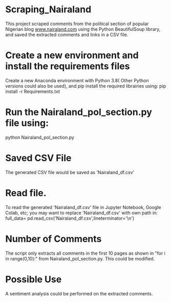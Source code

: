 # Scraping_Nairaland
This project scraped comments from the political section of popular Nigerian blog www.nairaland.com using the Python BeautifulSoup library, and saved the extracted comments and links in a CSV file.

# Create a new environment and install the requirements files
Create a new Anaconda environment with Python 3.8( Other Python versions could also be used), and pip install the required librairies using: 
pip install -r Requirements.txt

# Run the Nairaland_pol_section.py file using:
python Nairaland_pol_section.py

# Saved CSV File 
The generated CSV file would be saved as 'Nairaland_df.csv'

# Read file. 
To read the generated 'Nairaland_df.csv' file in Jupyter Notebook, Google Colab, etc; you may want to replace 'Nairaland_df.csv' with own path in:
full_data= pd.read_csv('Nairaland_df.csv',lineterminator='\n')

# Number of Comments
The script only extracts all comments in the first 10 pages as shown in "for i in range(0,10):" from Nairaland_pol_section.py. This could be modified.

# Possible Use
A sentiment analysis could be performed on the extracted comments.

